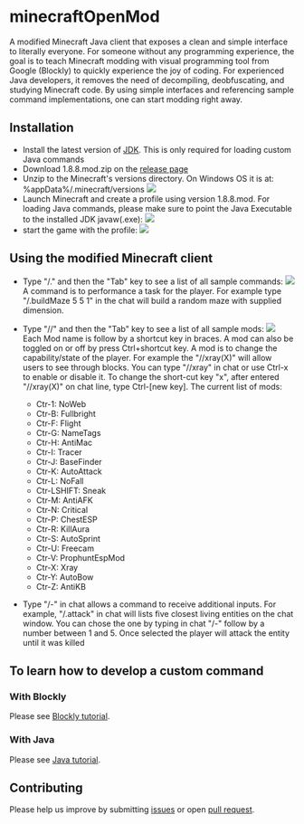 # minecraftOpenMod

A modified Minecraft Java client that exposes a clean and simple interface to literally everyone. For someone without any programming experience, the goal is to teach Minecraft modding with visual programming tool from Google (Blockly) to quickly experience the joy of coding. For experienced Java developers, it removes the need of decompiling, deobfuscating, and studying Minecraft code. By using simple interfaces and referencing sample command implementations, one can start modding right away.

## Installation
* Install the latest version of [JDK](http://www.oracle.com/technetwork/java/javase/downloads/jdk8-downloads-2133151.html). This is only required for loading custom Java commands
* Download 1.8.8.mod.zip on the [release page](https://github.com/minecraftkids/minecraftOpenMod/releases)
* Unzip to the Minecraft's versions directory. On Windows OS it is at: %appData%/.minecraft/versions
![](https://raw.githubusercontent.com/minecraftkids/minecraftOpenMod/master/doc/tutorial/mcInstall.JPG)
* Launch Minecraft and create a profile using version 1.8.8.mod. For loading Java commands, please make sure to point the Java Executable to the installed JDK javaw(.exe):
![](https://raw.githubusercontent.com/minecraftkids/minecraftOpenMod/master/doc/tutorial/mcModProfile.JPG)
* start the game with the profile:
![](https://raw.githubusercontent.com/minecraftkids/minecraftOpenMod/master/doc/tutorial/mcLaunchMod.JPG)

## Using the modified Minecraft client
* Type "/." and then the "Tab" key to see a list of all sample commands:
![](https://raw.githubusercontent.com/minecraftkids/minecraftOpenMod/master/doc/tutorial/mcCommands.JPG)
A command is to performance a task for the player. For example type "/.buildMaze 5 5 1" in the chat will build a random maze with supplied dimension.
* Type "//" and then the "Tab" key to see a list of all sample mods:
![](https://raw.githubusercontent.com/minecraftkids/minecraftOpenMod/master/doc/tutorial/mcMods.JPG)
Each Mod name is follow by a shortcut key in braces. A mod can also be toggled on or off by press Ctrl+shortcut key. A mod is to change the capability/state of the player. For example the "//xray(X)" will allow users to see through blocks. You can type "//xray" in chat or use Ctrl-x to enable or disable it. To change the short-cut key "x", after entered "//xray(X)" on chat line, type Ctrl-[new key]. The current list of mods:
    * Ctr-1: NoWeb
    * Ctr-B: Fullbright
    * Ctr-F: Flight
    * Ctr-G: NameTags
    * Ctr-H: AntiMac
    * Ctr-I: Tracer
    * Ctr-J: BaseFinder
    * Ctr-K: AutoAttack
    * Ctr-L: NoFall
    * Ctr-LSHIFT: Sneak
    * Ctr-M: AntiAFK
    * Ctr-N: Critical
    * Ctr-P: ChestESP
    * Ctr-R: KillAura
    * Ctr-S: AutoSprint
    * Ctr-U: Freecam
    * Ctr-V: ProphuntEspMod
    * Ctr-X: Xray
    * Ctr-Y: AutoBow
    * Ctr-Z: AntiKB

* Type "/-" in chat allows a command to receive additional inputs. For example, "/.attack" in chat will lists five closest living entities on the chat window. You can chose the one by typing in chat "/-" follow by a number between 1 and 5. Once selected the player will attack the entity until it was killed

## To learn how to develop a custom command

### With Blockly
Please see [Blockly tutorial](https://github.com/minecraftkids/minecraftOpenMod/wiki/Blockly-Tutorial).

### With Java
Please see [Java tutorial](https://github.com/minecraftkids/minecraftOpenMod/wiki/Java-Tutorial). 

## Contributing
Please help us improve by submitting [issues](https://github.com/minecraftkids/minecraftOpenMod/issues) or open [pull request](https://github.com/minecraftkids/minecraftOpenMod/pulls).

